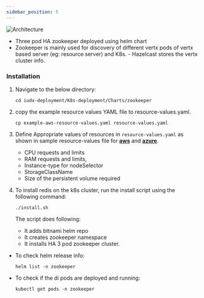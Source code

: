 ```yaml
---
sidebar_position: 5
---
```


<div class="img_background">
<div style={{textAlign: 'center'}}>

![Architecture](../../../resources/auth/zookeeper-arch.png)
</div>
</div>


- Three pod HA zookeeper deployed using helm chart 
- Zookeeper is mainly used for discovery of different vertx pods of vertx based server (eg: resource server) and K8s. - Hazelcast stores the vertx cluster info.


### Installation

1. Navigate to the below directory:

    ```
    cd iudx-deployment/K8s-deployment/Charts/zookeeper
    ```
2. copy the example resource values YAML file to resource-values.yaml.
    
    ```
    cp example-aws-resource-values.yaml resource-values.yaml
    ```

3. Define Appropriate values of resources in `resource-values.yaml` as shown in sample resource-values file for **[aws](https://github.com/datakaveri/iudx-deployment/blob/5.0.0/K8s-deployment/Charts/zookeeper/example-aws-resource-values.yaml)** and **[azure](https://github.com/datakaveri/iudx-deployment/blob/5.0.0/K8s-deployment/Charts/zookeeper/example-azure-resource-values.yaml)**.
    
    - CPU requests and limits
    - RAM requests and limits, 
    - Instance-type for nodeSelector
    - StorageClassName
    - Size of the persistent volume required 

4. To install redis on the k8s cluster, run the install script using the following command: 

    ```
    ./install.sh
    ```
    The script does following:
    - It adds bitnami helm repo
    - It creates zookeeper namespace
    - It installs HA 3 pod zookeeper cluster.

- To check helm release info: 
    ```
    helm list -n zookeeper
    ```
- To check if the di pods are deployed and running: 
    ```
    kubectl get pods -n zookeeper
    ```
